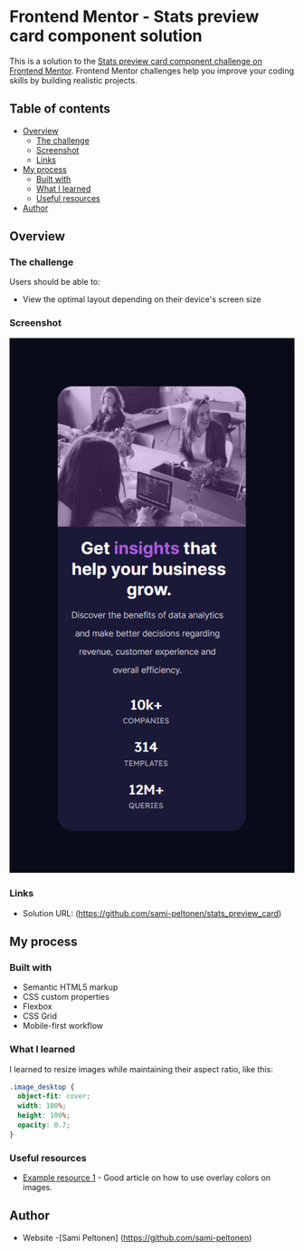 # Frontend Mentor - Stats preview card component solution

This is a solution to the [Stats preview card component challenge on Frontend Mentor](https://www.frontendmentor.io/challenges/stats-preview-card-component-8JqbgoU62). Frontend Mentor challenges help you improve your coding skills by building realistic projects. 

## Table of contents

- [Overview](#overview)
  - [The challenge](#the-challenge)
  - [Screenshot](#screenshot)
  - [Links](#links)
- [My process](#my-process)
  - [Built with](#built-with)
  - [What I learned](#what-i-learned)
  - [Useful resources](#useful-resources)
- [Author](#author)

## Overview

### The challenge

Users should be able to:

- View the optimal layout depending on their device's screen size

### Screenshot

![Solution](./screenshots/screenshot375.png)

### Links

- Solution URL: (https://github.com/sami-peltonen/stats_preview_card)

## My process

### Built with

- Semantic HTML5 markup
- CSS custom properties
- Flexbox
- CSS Grid
- Mobile-first workflow


### What I learned

I learned to resize images while maintaining their aspect ratio, like this:

```css
.image_desktop {
  object-fit: cover;
  width: 100%;
  height: 100%;
  opacity: 0.7;
}
```

### Useful resources

- [Example resource 1](https://dev.to/ellen_dev/two-ways-to-achieve-an-image-colour-overlay-with-css-eio) - Good article on how to use overlay colors on images.

## Author

- Website -[Sami Peltonen] (https://github.com/sami-peltonen)


